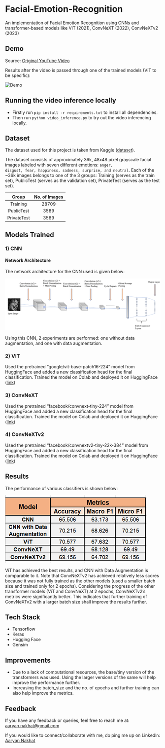 # Facial-Emotion-Recognition
An implementation of Facial Emotion Recognition using CNNs and transformer-based models like ViT (2021), ConvNeXT (2022), ConvNeXTv2 (2023)

## Demo

Source: <a href = "https://www.kaggle.com/datasets/deadskull7/fer2013">Original YouTube Video</a>

Results after the video is passed through one of the trained models (ViT to be specific):

![Demo](miscellaneous/demo-fer-vit.gif)


## Running the video inference locally

- Firstly run <code>pip install -r requirements.txt</code> to install all dependencies.
- Then run <code>python video_inference.py</code> to try out the video inferencing locally.


## Dataset

The dataset used for this project is taken from Kaggle (<a href = "https://www.kaggle.com/datasets/deadskull7/fer2013">dataset</a>).

The dataset consists of approximately 36k, 48x48 pixel grayscale facial images labeled with seven different emotions: <code>anger, disgust, fear, happiness, sadness, surprise, and neutral</code>. Each of the ~36k images belongs to one of the 3 groups: Training (serves as the train set), PublicTest (serves as the validation set), PrivateTest (serves as the test set).

|    Group    | No. of Images |
|:-----------:|:-------------:|
|   Training  |     28709     |
|  PublicTest |      3589     |
| PrivateTest |      3589     |

## Models Trained

### 1) CNN

#### Network Architecture

The network architecture for the CNN used is given below:

![](miscellaneous/CNN_architecture.png)

Using this CNN, 2 experiments are performed: one without data augmentation, and one with data augmentation.

### 2) ViT

Used the pretrained “google/vit-base-patch16-224” model from HuggingFace and added a new classification head for the final classification. Trained the model on Colab and deployed it on HuggingFace (<a href = "https://huggingface.co/Aaryan333/vit-base-finetuned-fer2013">link</a>)

### 3) ConvNeXT

Used the pretrained “facebook/convnext-tiny-224” model from HuggingFace and added a new classification head for the final classification. Trained the model on Colab and deployed it on HuggingFace (<a href = "https://huggingface.co/Aaryan333/convnext-tiny-finetuned-fer2013">link</a>)

### 4) ConvNeXTv2

Used the pretrained “facebook/convnextv2-tiny-22k-384” model from HuggingFace and added a new classification head for the final classification. Trained the model on Colab and deployed it on HuggingFace (<a href = "https://huggingface.co/Aaryan333/convnextv2-tiny-384-finetuned-fer2013">link</a>)

## Results

The performance of various classifiers is shown below:

![](miscellaneous/results.png)

ViT has achieved the best results, and CNN with Data Augmentation is comparable to it. Note that ConvNeXTv2 has achieved relatively less scores because it was not fully trained as the other models (used a smaller batch size and trained only for 2 epochs). Considering the progress of the other transformer models (ViT and ConvNeXT) at 2 epochs, ConvNeXTv2’s metrics were significantly better. This indicates that further training of ConvNeXTv2 with a larger batch size shall improve the results further.


## Tech Stack

* Tensorflow
* Keras
* Hugging Face
* Gensim 

## Improvements

* Due to a lack of computational resources, the base/tiny version of the transformers was used. Using the larger versions of the same will help improve the performance further.
* Increasing the batch_size and the no. of epochs and further training can also help improve the metrics.


## Feedback

If you have any feedback or queries, feel free to reach me at: aaryan.nakhat@gmail.com

If you would like to connect/collaborate with me, do ping me up on Linkedln: <a href = "https://www.linkedin.com/in/aaryan-nak" target="_blank">Aaryan Nakhat</a>
